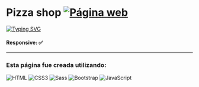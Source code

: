 # Pizza shop  <a href="https://calm-conkies-e1909a.netlify.app"><img alt="Página web" src="https://img.shields.io/badge/P%C3%A1gina-%23f00?style=flat-square&logo=google&logoColor=%23000"></a>

[![Typing SVG](https://readme-typing-svg.demolab.com?font=Fira+Code&pause=1000&color=F70066&random=false&width=435&lines=TIENDA+DE+PIZZA)](https://git.io/typing-svg)

#### Responsive: ✅

------------

### Esta página fue creada utilizando:
<img alt="HTML" src="https://img.shields.io/badge/html-%23000?style=for-the-badge&logo=html5"> <img alt="CSS3" src="https://img.shields.io/badge/css-%23000?style=for-the-badge&logo=css3"> <img alt="Sass" src="https://img.shields.io/badge/sass-%23000?style=for-the-badge&logo=sass"> <img alt="Bootstrap" src="https://img.shields.io/badge/bootstrap-%23000?style=for-the-badge&logo=bootstrap"> <img alt="JavaScript" src="https://img.shields.io/badge/javascript-%23000?style=for-the-badge&logo=javascript">
